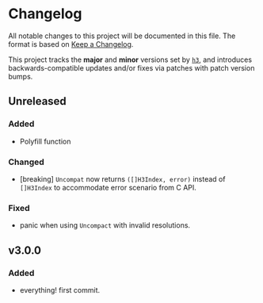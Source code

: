 # Changelog
All notable changes to this project will be documented in this file.  The
format is based on [Keep a Changelog](http://keepachangelog.com/en/1.0.0/).

This project tracks the **major** and **minor** versions set by
[`h3`](github.com/uber/h3), and introduces backwards-compatible updates and/or
fixes via patches with patch version bumps.

## Unreleased

### Added

* Polyfill function

### Changed

* [breaking] `Uncompat` now returns `([]H3Index, error)` instead of `[]H3Index` 
  to accommodate error scenario from C API.

### Fixed

* panic when using `Uncompact` with invalid resolutions.

## v3.0.0

### Added

* everything! first commit.
